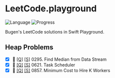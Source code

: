 # LeetCode.playground
![Language](https://img.shields.io/badge/Language-Swift%205.3-orange.svg)
![Progress](https://img.shields.io/badge/Count-3-orange.svg)

Bugen's LeetCode solutions in Swift Playground.
## Heap Problems
- [X] 🔞 [[Q]](https://leetcode.com/problems/find-median-from-data-stream/) [[S]](../LeetCode.playground/Pages/295.%20Find%20Median%20from%20Data%20Stream.xcplaygroundpage/Contents.swift) 0295. Find Median from Data Stream 
- [X] 🔞 [[Q]](https://leetcode.com/problems/task-scheduler/) [[S]](../LeetCode.playground/Pages/621.%20Task%20Scheduler.xcplaygroundpage/Contents.swift) 0621. Task Scheduler 
- [X] 🔞 [[Q]](https://leetcode.com/problems/minimum-cost-to-hire-k-workers/) [[S]](../LeetCode.playground/Pages/857.%20Minimum%20Cost%20to%20Hire%20K%20Workers.xcplaygroundpage/Contents.swift) 0857. Minimum Cost to Hire K Workers 
